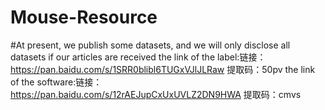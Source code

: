 # Mouse-Resource
#At present, we publish some datasets, and we will only disclose all datasets if our articles are received
the link of the label:链接：https://pan.baidu.com/s/1SRR0blibl6TUGxVJlJLRaw 
提取码：50pv
the link of the software:链接：https://pan.baidu.com/s/12rAEJupCxUxUVLZ2DN9HWA 
提取码：cmvs
